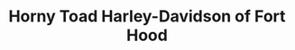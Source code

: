 ---
title: "Horny Toad Harley-Davidson of Fort Hood"
url: /harker-heights/horny-toad-harley-davidson-of-fort-hood/
shop: Motorrad
---